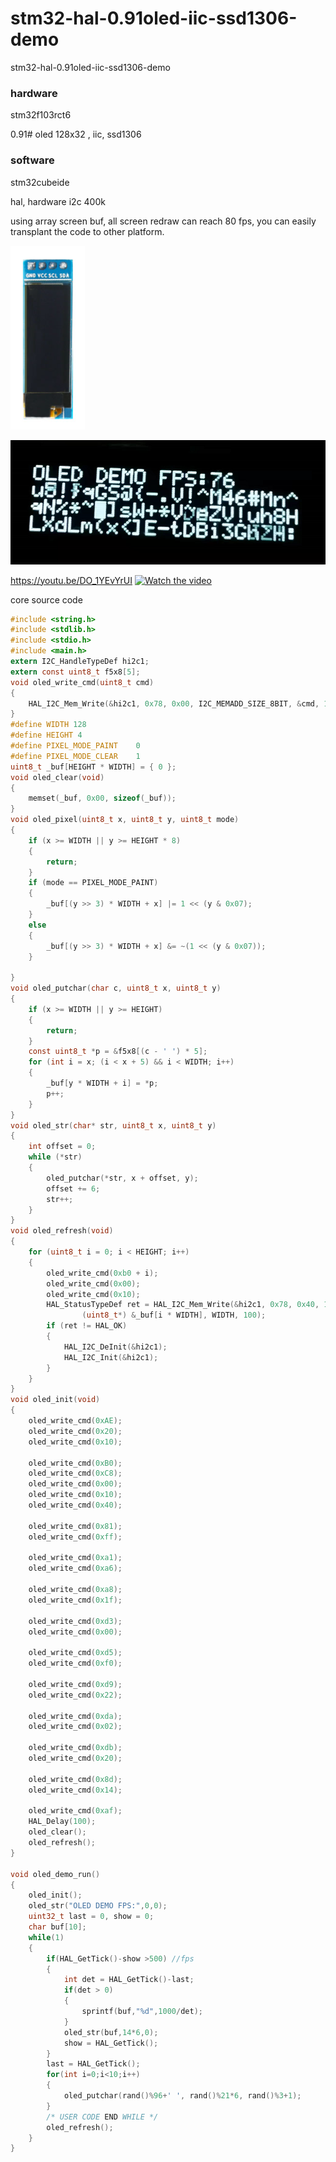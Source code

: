 # stm32-hal-0.91oled-iic-ssd1306-demo
stm32-hal-0.91oled-iic-ssd1306-demo

### hardware

stm32f103rct6 

0.91# oled 128x32 , iic, ssd1306

### software

stm32cubeide 

hal, hardware i2c 400k

using array screen buf,  all screen redraw can reach 80 fps, you can easily transplant the code to other platform.

![1](./1.PNG)

![2](./2.png)



https://youtu.be/DO_1YEvYrUI
[![Watch the video](https://img.youtube.com/vi/DO_1YEvYrUI/0.jpg)](https://youtu.be/DO_1YEvYrUI)

core source code

```c
#include <string.h>
#include <stdlib.h>
#include <stdio.h>
#include <main.h>
extern I2C_HandleTypeDef hi2c1;
extern const uint8_t f5x8[5];
void oled_write_cmd(uint8_t cmd)
{
	HAL_I2C_Mem_Write(&hi2c1, 0x78, 0x00, I2C_MEMADD_SIZE_8BIT, &cmd, 1, 0x100);
}
#define WIDTH 128
#define HEIGHT 4
#define PIXEL_MODE_PAINT 	0
#define PIXEL_MODE_CLEAR	1
uint8_t _buf[HEIGHT * WIDTH] = { 0 };
void oled_clear(void)
{
	memset(_buf, 0x00, sizeof(_buf));
}
void oled_pixel(uint8_t x, uint8_t y, uint8_t mode)
{
	if (x >= WIDTH || y >= HEIGHT * 8)
	{
		return;
	}
	if (mode == PIXEL_MODE_PAINT)
	{
		_buf[(y >> 3) * WIDTH + x] |= 1 << (y & 0x07);
	}
	else
	{
		_buf[(y >> 3) * WIDTH + x] &= ~(1 << (y & 0x07));
	}

}
void oled_putchar(char c, uint8_t x, uint8_t y)
{
	if (x >= WIDTH || y >= HEIGHT)
	{
		return;
	}
	const uint8_t *p = &f5x8[(c - ' ') * 5];
	for (int i = x; (i < x + 5) && i < WIDTH; i++)
	{
		_buf[y * WIDTH + i] = *p;
		p++;
	}
}
void oled_str(char* str, uint8_t x, uint8_t y)
{
	int offset = 0;
	while (*str)
	{
		oled_putchar(*str, x + offset, y);
		offset += 6;
		str++;
	}
}
void oled_refresh(void)
{
	for (uint8_t i = 0; i < HEIGHT; i++)
	{
		oled_write_cmd(0xb0 + i);
		oled_write_cmd(0x00);
		oled_write_cmd(0x10);
		HAL_StatusTypeDef ret = HAL_I2C_Mem_Write(&hi2c1, 0x78, 0x40, 1,
				(uint8_t*) &_buf[i * WIDTH], WIDTH, 100);
		if (ret != HAL_OK)
		{
			HAL_I2C_DeInit(&hi2c1);
			HAL_I2C_Init(&hi2c1);
		}
	}
}
void oled_init(void)
{
	oled_write_cmd(0xAE);
	oled_write_cmd(0x20);
	oled_write_cmd(0x10);

	oled_write_cmd(0xB0);
	oled_write_cmd(0xC8);
	oled_write_cmd(0x00);
	oled_write_cmd(0x10);
	oled_write_cmd(0x40);

	oled_write_cmd(0x81);
	oled_write_cmd(0xff);

	oled_write_cmd(0xa1);
	oled_write_cmd(0xa6);

	oled_write_cmd(0xa8);
	oled_write_cmd(0x1f);

	oled_write_cmd(0xd3);
	oled_write_cmd(0x00);

	oled_write_cmd(0xd5);
	oled_write_cmd(0xf0);

	oled_write_cmd(0xd9);
	oled_write_cmd(0x22);

	oled_write_cmd(0xda);
	oled_write_cmd(0x02);

	oled_write_cmd(0xdb);
	oled_write_cmd(0x20);

	oled_write_cmd(0x8d);
	oled_write_cmd(0x14);

	oled_write_cmd(0xaf);
	HAL_Delay(100);
	oled_clear();
	oled_refresh();
}

void oled_demo_run()
{
	oled_init();
	oled_str("OLED DEMO FPS:",0,0);
	uint32_t last = 0, show = 0;
	char buf[10];
	while(1)
	{
		if(HAL_GetTick()-show >500) //fps
		{
			int det = HAL_GetTick()-last;
			if(det > 0)
			{
				sprintf(buf,"%d",1000/det);
			}
			oled_str(buf,14*6,0);
			show = HAL_GetTick();
		}
		last = HAL_GetTick();
		for(int i=0;i<10;i++)
		{
			oled_putchar(rand()%96+' ', rand()%21*6, rand()%3+1);
		}
		/* USER CODE END WHILE */
		oled_refresh();
	}
}
```

